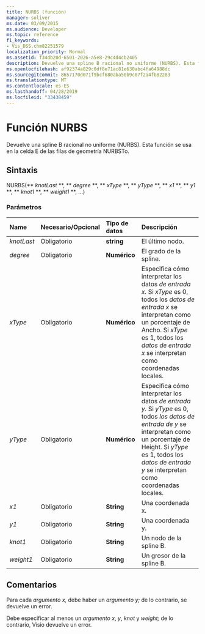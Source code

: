 ```yaml
---
title: NURBS (función)
manager: soliver
ms.date: 03/09/2015
ms.audience: Developer
ms.topic: reference
f1_keywords:
- Vis_DSS.chm82251579
localization_priority: Normal
ms.assetid: f34db20d-6501-2026-a5e8-29c4d4cb2405
description: Devuelve una spline B racional no uniforme (NURBS). Esta función se usa en la celda E de las filas de geometría NURBSTo.
ms.openlocfilehash: af92374a829c0df8e71ac81e630abc4fa64988dc
ms.sourcegitcommit: 8657170d071f9bcf680aba50b9c07f2a4fb82283
ms.translationtype: MT
ms.contentlocale: es-ES
ms.lasthandoff: 04/28/2019
ms.locfileid: "33438459"
---
```

# <a name="nurbs-function"></a>Función NURBS

Devuelve una spline B racional no uniforme (NURBS). Esta función se usa en la celda E de las filas de geometría NURBSTo.
  
## <a name="syntax"></a>Sintaxis

NURBS(** *knotLast* **, ** *degree* **, ** *xType* **, ** *yType* **, ** *x1* **, ** *y1* **, ** *knot1* **, ** *weight1* **, ...) 
  
### <a name="parameters"></a>Parámetros

|**Name**|**Necesario/Opcional**|**Tipo de datos**|**Descripción**|
|:-----|:-----|:-----|:-----|
| _knotLast_ <br/> |Obligatorio  <br/> |**string** <br/> | El último nodo.  <br/> |
| _degree_ <br/> |Obligatorio  <br/> |**Numérico** <br/> |El grado de la spline.  <br/> |
| _xType_ <br/> |Obligatorio  <br/> |**Numérico** <br/> |Especifica cómo interpretar los datos _de entrada x._ Si  _xType_ es 0, todos los  _datos de entrada x_ se interpretan como un porcentaje de Ancho. Si  _xType_ es 1, todos los  _datos de entrada x_ se interpretan como coordenadas locales.  <br/> |
| _yType_ <br/> |Obligatorio  <br/> |**Numérico** <br/> |Especifica cómo interpretar los datos _de entrada y._ Si  _yType_ es 0, todos  _los datos de entrada de y_ se interpretan como un porcentaje de Height. Si  _yType_ es 1, todos los  _datos de entrada y_ se interpretan como coordenadas locales.  <br/> |
| _x1_ <br/> |Obligatorio  <br/> |**String** <br/> |Una coordenada x.  <br/> |
| _y1_ <br/> |Obligatorio  <br/> |**String** <br/> |Una coordenada y.  <br/> |
| _knot1_ <br/> |Obligatorio  <br/> |**String** <br/> |Un nodo de la spline B.  <br/> |
| _weight1_ <br/> |Obligatorio  <br/> |**String** <br/> |Un grosor de la spline B.  <br/> |
   
## <a name="remarks"></a>Comentarios

Para cada  *argumento x,*  debe haber un  *argumento y;*  de lo contrario, se devuelve un error. 
  
Debe especificar al menos un  *argumento x*, *y*, *knot*  y  *weight;*  de lo contrario, Visio devuelve un error. 
  

